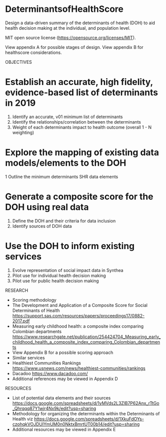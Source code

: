 # DeterminantsofHealthScore

Design a data-driven summary of the determinants of health (DOH) to aid health decision making at the individual, and population level.

MIT open source license (https://opensource.org/licenses/MIT).

View appendix A for possible stages of design.
View appendix B for healthscore considerations.

OBJECTIVES
# Establish an accurate, high fidelity, evidence-based list of determinants in 2019
1. Identify an accurate, v01 minimum list of determinants
2. Identify the relationships/correlation between the determinants
3. Weight of each determinants impact to health outcome (overall 1 - N weighting)

# Explore the mapping of existing data models/elements to the DOH
1 Outline the minimum determinants SHR data elements

# Generate a composite score for the DOH using real data
1. Define the DOH and their criteria for data inclusion
2. Identify sources of DOH data

# Use the DOH to inform existing services
1. Evolve representation of social impact data in Synthea
2. Pilot use for individual health decision making
3. Pilot use for public health decision making

RESEARCH
-	Scoring methodology
-	The Development and Application of a Composite Score for Social Determinants of Health
https://support.sas.com/resources/papers/proceedings17/0882-2017.pdf 
-	Measuring early childhood health: a composite index comparing Colombian departments
https://www.researchgate.net/publication/254424704_Measuring_early_childhood_health_a_composite_index_comparing_Colombian_departments 
-	View Appendix B for a possible scoring approach
-	Similar services
-	Healthiest Communities Rankings
https://www.usnews.com/news/healthiest-communities/rankings 
-	Dacadoo
https://www.dacadoo.com/  
-	Additional references may be viewed in Appendix D

RESOURCES
-	List of potential data elements and their sources
https://docs.google.com/spreadsheets/d/1yMVds2L3ZlB7P62Anx_rTtGo_Qhrqqq87Y1wjr4Nx9k/edit?usp=sharing 
-	Methodology for organizing the determinants within the Determinants of Health viz
https://docs.google.com/spreadsheets/d/1XkuFdOYs-czohqkVOJDUIYmUM0n0NktxBmrtUT00b14/edit?usp=sharing 
-	Additional resources may be viewed in Appendix E
